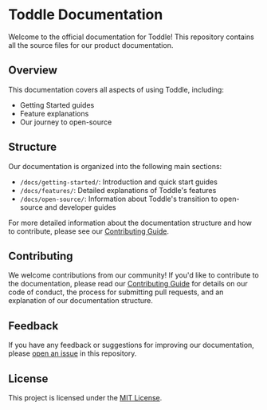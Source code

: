 # Toddle Documentation

Welcome to the official documentation for Toddle! This repository contains all the source files for our product documentation.

## Overview

This documentation covers all aspects of using Toddle, including:

- Getting Started guides
- Feature explanations
- Our journey to open-source

## Structure

Our documentation is organized into the following main sections:

- `/docs/getting-started/`: Introduction and quick start guides
- `/docs/features/`: Detailed explanations of Toddle's features
- `/docs/open-source/`: Information about Toddle's transition to open-source and developer guides

For more detailed information about the documentation structure and how to contribute, please see our [Contributing Guide](CONTRIBUTING.md).

## Contributing

We welcome contributions from our community! If you'd like to contribute to the documentation, please read our [Contributing Guide](CONTRIBUTING.md) for details on our code of conduct, the process for submitting pull requests, and an explanation of our documentation structure.

## Feedback

If you have any feedback or suggestions for improving our documentation, please [open an issue](https://github.com/toddle/docs/issues/new) in this repository.

## License

This project is licensed under the [MIT License](LICENSE).
